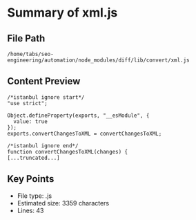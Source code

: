 # Summary of xml.js
  
## File Path
`/home/tabs/seo-engineering/automation/node_modules/diff/lib/convert/xml.js`

## Content Preview
```
/*istanbul ignore start*/
"use strict";

Object.defineProperty(exports, "__esModule", {
  value: true
});
exports.convertChangesToXML = convertChangesToXML;

/*istanbul ignore end*/
function convertChangesToXML(changes) {
[...truncated...]
```

## Key Points
- File type: .js
- Estimated size: 3359 characters
- Lines: 43

